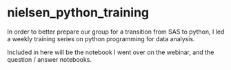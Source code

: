 # nielsen_python_training

In order to better prepare our group for a transition from SAS to python, I led a weekly training series on python programming for data analysis.

Included in here will be the notebook I went over on the webinar, and the question / answer notebooks.
